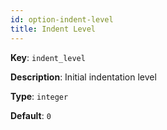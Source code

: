 ```yaml
---
id: option-indent-level
title: Indent Level
---
```

**Key**: `indent_level`

**Description**: Initial indentation level

**Type**: `integer`

**Default**: `0`

